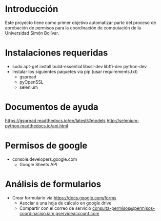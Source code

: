 # Introducción
Este proyecto tiene como primer objetivo automatizar parte del proceso de aprobación
de permisos para la coordinación de computación de la Universidad Simón Bolívar.


# Instalaciones requeridas
* sudo apt-get install build-essential libssl-dev libffi-dev python-dev
* Instalar los siguientes paquetes via pip (usar requirements.txt)
    - gspread
    - pyOpenSSL
    - selenium

# Documentos de ayuda
https://gspread.readthedocs.io/en/latest/#models
http://selenium-python.readthedocs.io/api.html

# Permisos de google
* console.developers.google.com
    -  Google Sheets API
    
# Análisis de formularios
* Crear formulario vía https://docs.google.com/forms
    - Asociar a una hoja de cálculo en google drive
    - Compartir con el correo de servicio consulta-permisos@permisos-coordinacion.iam.gserviceaccount.com